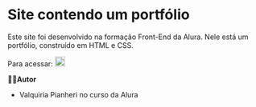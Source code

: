 # Site contendo um portfólio
Este site foi desenvolvido na formação Front-End da Alura.
Nele está um portfólio, construído em HTML e CSS.

Para acessar: <a href="https://portfolio-teste-gamma.vercel.app/"><img width="20px" src="https://cdn.icon-icons.com/icons2/3375/PNG/512/vercel_brand_icon_211876.png"></a>

**👩🏻Autor**
- Valquiria Pianheri no curso da Alura
  
